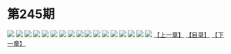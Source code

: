 # 第245期
![](https://mao.mhtupian.com/uploads/img/7563/232579/manhua_12_20160428_2016042809395615405.jpg)
![](https://mao.mhtupian.com/uploads/img/7563/232579/manhua_12_20160428_2016042809400930868.jpg)
![](https://mao.mhtupian.com/uploads/img/7563/232579/manhua_12_20160428_2016042809402287947.jpg)
![](https://mao.mhtupian.com/uploads/img/7563/232579/manhua_12_20160428_2016042809403582229.jpg)
![](https://mao.mhtupian.com/uploads/img/7563/232579/manhua_12_20160428_2016042809404730236.jpg)
![](https://mao.mhtupian.com/uploads/img/7563/232579/manhua_12_20160428_2016042809410146930.jpg)
![](https://mao.mhtupian.com/uploads/img/7563/232579/manhua_12_20160428_2016042809411545587.jpg)
![](https://mao.mhtupian.com/uploads/img/7563/232579/manhua_12_20160428_2016042809412820033.jpg)
![](https://mao.mhtupian.com/uploads/img/7563/232579/manhua_12_20160428_2016042809414184992.jpg)
![](https://mao.mhtupian.com/uploads/img/7563/232579/manhua_12_20160428_2016042809415465101.jpg)
![](https://mao.mhtupian.com/uploads/img/7563/232579/manhua_12_20160428_2016042809420959954.jpg)
![](https://mao.mhtupian.com/uploads/img/7563/232579/manhua_12_20160428_2016042809422246109.jpg)
![](https://mao.mhtupian.com/uploads/img/7563/232579/manhua_12_20160428_2016042809423662882.jpg)
![](https://mao.mhtupian.com/uploads/img/7563/232579/manhua_12_20160428_2016042809424255694.jpg)
![](https://mao.mhtupian.com/uploads/img/7563/232579/manhua_12_20160428_2016042809424497926.jpg)
![](https://mao.mhtupian.com/uploads/img/7563/232579/manhua_12_20160428_2016042809424780845.jpg)
![](https://mao.mhtupian.com/uploads/img/7563/232579/manhua_12_20160428_2016042809425188934.jpg)
[【上一章】](./38.md)
[【目录】](./README.md)
[【下一章】](./40.md)
